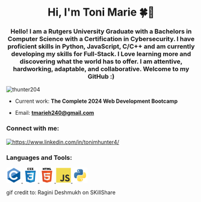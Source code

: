 <img style="display:block;margin-left:auto;margin-right:auto;" src="https://github.com/Thunter204/Thunter204/blob/main/1ea3c20d.gif" alt="" role="presentation">
<h1 align="center">Hi, I'm Toni Marie 🍀🌼</h1>
<h3 align="center">Hello! I am a Rutgers University Graduate with a Bachelors in Computer Science with a Certification in Cybersecurity. I have proficient skills in Python, JavaScript, C/C++ and am currently developing my skills for Full-Stack. I Love learning more and discovering what the world has to offer. I am attentive, hardworking, adaptable, and collaborative. Welcome to my GitHub :) </h3>

<p align="left"> <img src="https://komarev.com/ghpvc/?username=thunter204&label=Profile%20views&color=0e75b6&style=flat" alt="thunter204" /> </p>

- Current work: **The Complete 2024 Web Development Bootcamp**

- Email: **tmarieh240@gmail.com**

<h3 align="left">Connect with me:</h3>
<p align="left">
<a href="https://www.linkedin.com/in/tonimhunter4/" target="blank"><img align="center" src="https://raw.githubusercontent.com/rahuldkjain/github-profile-readme-generator/master/src/images/icons/Social/linked-in-alt.svg" alt="https://www.linkedin.com/in/tonimhunter4/" height="30" width="40" /></a>
</p>

<h3 align="left">Languages and Tools:</h3>
<p align="left"> <a href="https://www.cprogramming.com/" target="_blank" rel="noreferrer"> <img src="https://raw.githubusercontent.com/devicons/devicon/master/icons/c/c-original.svg" alt="c" width="40" height="40"/> </a> <a href="https://www.w3schools.com/css/" target="_blank" rel="noreferrer"> <img src="https://raw.githubusercontent.com/devicons/devicon/master/icons/css3/css3-original-wordmark.svg" alt="css3" width="40" height="40"/> </a> <a href="https://www.w3.org/html/" target="_blank" rel="noreferrer"> <img src="https://raw.githubusercontent.com/devicons/devicon/master/icons/html5/html5-original-wordmark.svg" alt="html5" width="40" height="40"/> </a> <a href="https://developer.mozilla.org/en-US/docs/Web/JavaScript" target="_blank" rel="noreferrer"> <img src="https://raw.githubusercontent.com/devicons/devicon/master/icons/javascript/javascript-original.svg" alt="javascript" width="40" height="40"/> </a> <a href="https://www.python.org" target="_blank" rel="noreferrer"> <img src="https://raw.githubusercontent.com/devicons/devicon/master/icons/python/python-original.svg" alt="python" width="40" height="40"/> </a> </p>

<p>gif credit to: Ragini Deshmukh on SKillShare</p>
